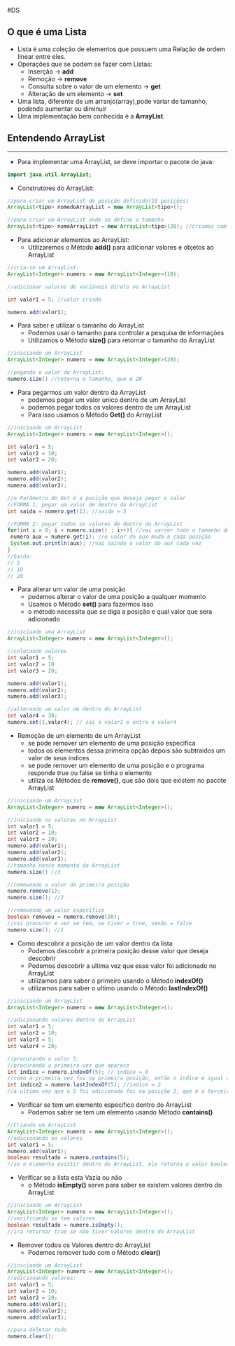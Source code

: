 #DS
## O que é uma Lista

- Lista é uma coleção de elementos que possuem uma Relação de ordem linear entre eles.
- Operações que se podem se fazer com Listas:
	- Inserção -> **add**
    - Remoção -> **remove**
    - Consulta sobre o valor de um elemento -> **get**
    - Alteração de um elemento -> **set**
- Uma lista, diferente de um arranjo(array),pode variar de tamanho, podendo aumentar ou diminuir
- Uma implementação bem conhecida é a __ArrayList__.

## Entendendo ArrayList
---

- Para implementar uma ArrayList, se deve importar o pacote do java:

```java
import java.util.ArrayList;
```

- Construtores do ArrayList:

```java
//para criar um ArrayList de posição definida(10 posições)
ArrayList<tipo> nomedoArrayList = new ArrayList<tipo>(); 

//para criar um ArrayList onde se define o tamanho
ArrayList<tipo> nomeArrayList = new ArrayList<tipo>(20); //criamos com 20 posições
```

- Para adicionar elementos ao ArrayList:
    - Utilizaremos o Método **add()** para adicionar valores e objetos ao ArrayList

```java
//cria-se um ArrayList:
ArrayList<Integer> numero = new ArrayList<Integer>(10);

//adicionar valores de variáveis direto no ArrayList

int valor1 = 5; //valor criado

numero.add(valor1);
```

- Para saber e utilizar o tamanho do ArrayList
    - Podemos usar o tamanho para controlar a pesquisa de informações
    - Utilizamos o Método **size()** para retornar o tamanho do ArrayList

```java
//iniciando um ArrayList
ArrayList<Integer> numero = new ArrayList<Integer>(20);

//pegando o valor do ArrayList:
numero.size() //retorna o tamanho, que é 20
```

- Para pegarmos um valor dentro da ArrayList
    - podemos pegar um valor unico dentro de um ArrayList
    - podemos pegar todos os valores dentro de um ArrayList
    - Para isso usamos o Método **Get()** do ArrayList

```java
//iniciando um ArrayList
ArrayList<Integer> numero = new ArrayList<Integer>();

int valor1 = 5;
int valor2 = 10;
int valor3 = 20;

numero.add(valor1);
numero.add(valor2);
numero.add(valor3);

//o Parâmetro do Get é a posição que deseja pegar o valor
//FORMA 1: pegar um valor de dentro do ArrayList
int saida = numero.get(1); //saida = 5

//FORMA 2: pegar todos os valores de dentro do ArrayList
for(int i = 0; i < numero.size() ; i++){ //vai varrer todo o tamanho do vetor
 numero aux = numero.get(i); //o valor do aux muda a cada posição
 System.out.println(aux); //vai saindo o valor do aux cada vez
}
//Saida: 
// 5
// 10
// 20
```

- Para alterar um valor de uma posição
    - podemos alterar o valor de uma posição a qualquer momento
    - Usamos o Método **set()** para fazermos isso
    - o método necessita que se diga a posição e qual valor que sera adicionado

```java
//iniciando uma ArrayList
ArrayList<Integer> numero = new ArrayList<Integer>();

//colocando valores
int valor1 = 5;
int valor2 = 10
int valor3 = 20;

numero.add(valor1);
numero.add(valor2);
numero.add(valor3);

//alterando um valor de dentro do ArrayList
int valor4 = 30;
numero.set(1,valor4); // sai o valor1 e entra o valor4
```

- Remoção de um elemento de um ArrayList
    - se pode remover um elemento de uma posição especifica
    - todos os elementos dessa primeira opção depois são subtraidos um valor de seus indices
    - se pode remover um elemento de uma posição e o programa responde true ou false se tinha o elemento
    - utiliza os Métodos de **remove()**, que são dois que existem no pacote ArrayList

```java
//iniciando um ArrayList
ArrayList<Integer> numero = new ArrayList<Integer>();

//iniciando os valores no ArrayList
int valor1 = 5;
int valor2 = 10;
int valor3 = 20;
numero.add(valor1);
numero.add(valor2);
numero.add(valor3);
//tamanho nesse momento do ArrayList
numero.size() //3

//removendo o valor da primeira posição
numero.remove(1);
numero.size(); //2

//removendo um valor especifico
boolean removeu = numero.remove(20); 
//vai procurar e ver se tem, se tiver = true, senão = false
numero.size(); //1
```

- Como descobrir a posição de um valor dentro da lista
    - Podemos descobrir a primeira posição desse valor que deseja descobrir
    - Podemos descobrir a ultima vez que esse valor foi adicionado no ArrayList
    - utilizamos para saber o primeiro usando o Método **indexOf()**
    - utilizamos para saber o ultimo usando o Método **lastIndexOf()**

```java
//iniciando um ArrayList
ArrayList<Integer> numero = new ArrayList<Integer>();

//adicionando valores dentro do ArrayList
int valor1 = 5;
int valor2 = 10;
int valor3 = 5;
int valor4 = 20;

//procurando o valor 5:
//procurando a primeira vez que aparece
int indice = numero.indexOf(5); // indice = 0 
//como a primeira vez foi na primeira posição, então o indice é igual a Zero
int indice2 = numero.lastIndexOf(5); //indice = 2
//a ultima vez que o 5 foi adicionado foi na posição 2, que é a terceira posição
```

- Verificar se tem um elemento especifico dentro do ArrayList
    - Podemos saber se tem um elemento usando Método **contains()**

```java
//Criando um ArrayList
ArrayList<Integer> numero = new ArrayList<Integer>();
//adicionando os valores
int valor1 = 5;
numero.add(valor1);
boolean resultado = numero.contains(5);
//se o elemento existir dentro do ArrayList, ele retorna o valor boolean true
```

- Verificar se a lista esta Vazia ou não
    - o Método **isEmpty()** serve para saber se existem valores dentro do ArrayList

```java
//iniciando um ArrayList
ArrayList<Integer> numero = new ArrayList<Integer>();
//verificando se tem valores
boolean resultado = numero.isEmpty();
//ira retornar true se não tiver valores dentro do ArrayList
```

- Remover todos os Valores dentro do ArrayList
    - Podemos remover tudo com o Método **clear()**

```java
//iniciando um ArrayList
ArrayList<Integer> numero = new ArrayList<Integer>();
//adicionando valores:
int valor1 = 5;
int valor2 = 10;
int valor3 = 20;
numero.add(valor1);
numero.add(valor2);
numero.add(valor3);

//para deletar tudo
numero.clear();
```